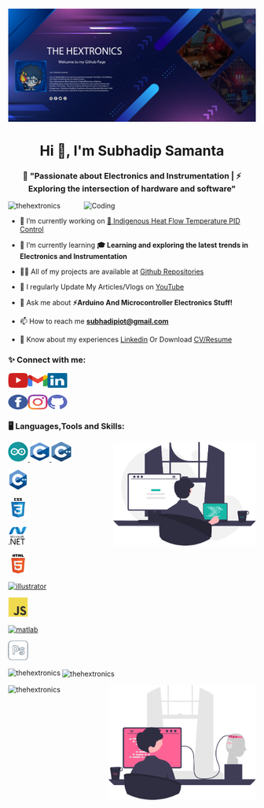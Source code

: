 
![logo](https://github.com/TheHextronics/TheHextronics/blob/main/Cover.png)
<h1 align="center">Hi 👋, I'm Subhadip Samanta</h1>

<h3 align="center">🚀 "Passionate about Electronics and Instrumentation | ⚡ Exploring the intersection of hardware and software"</h3>

<img align="right" alt="Coding" width="350" src="https://media2.giphy.com/media/lP8xu5t2DLGG045H8F/giphy.gif?cid=6c09b952apjz9jp8i3r8z794dizyoczjv1ar8kcejnrrj7f0&ep=v1_internal_gif_by_id&rid=giphy.gif&ct=s">

<p align="left"> <img src="https://komarev.com/ghpvc/?username=thehextronics&label=Profile%20views&color=0e75b6&style=flat" alt="thehextronics" /> </p>

- 🔭 I’m currently working on [🚀 Indigenous Heat Flow Temperature PID Control](https://github.com/TheHextronics/Indigenous-Heat-Flow-Temperature-Control.git)

- 🌱 I’m currently learning  **🎓 Learning and exploring the latest trends in Electronics and Instrumentation**

- 👨‍💻 All of my projects are available at <a href="https://github.com/TheHextronics?tab=repositories" target="_blank">Github Repositories</a> 

- 📝 I regularly Update My Articles/Vlogs on <a href="https://www.youtube.com/channel/UCByAwcfs98P70Y6cU-kougQ" target="_blank">YouTube</a> 

- 💬 Ask me about **⚡Arduino And Microcontroller Electronics Stuff!**

- 📫 How to reach me **subhadipiot@gmail.com**

- 📄 Know about my experiences <a href="https://www.linkedin.com/in/subhadip-samanta-355163290" target="_blank">Linkedin</a> Or Download <a href="https://github.com/TheHextronics/TheHextronics/blob/main/Subhadip_Samanta_CV.pdf" target="_blank">CV/Resume</a>

<h3 align="left"> ✨ Connect with me:</h3>
<p align="left">

<a href="https://www.youtube.com/@Thehextronics" target="_blank"><img align="center" src="https://github.com/TheHextronics/TheHextronics/blob/main/Icon/youtube.svg" alt="https://www.youtube.com/channel/ucbyawcfs98p70y6cu-kougq" height="30" width="40" /></a><a href="mailto: subhadipiot@gmail.com" target="_blank"><img align="center" src="https://github.com/TheHextronics/TheHextronics/blob/main/Icon/gmail-.svg" alt="mailto: subhadipiot@gmail.com" height="30" width="40" /></a><a href="https://www.linkedin.com/in/subhadip-samanta-355163290" target="_blank"><img align="center" src="https://github.com/TheHextronics/TheHextronics/blob/main/Icon/linkedin.svg" alt="https://www.linkedin.com/in/subhadip-samanta-355163290" height="30" width="40" /></a>

<a href="https://www.facebook.com/Thehextronics/" target="_blank"><img align="center" src="https://github.com/TheHextronics/TheHextronics/blob/main/Icon/facebook-3-2.svg" alt="https://www.facebook.com/Thehextronics/" height="30" width="40" /></a><a href="https://www.instagram.com/aka_hextronics" target="_blank"><img align="center" src="https://github.com/TheHextronics/TheHextronics/blob/main/Icon/instagram-2016-5.svg" alt="https://www.instagram.com/aka_hextronics/" height="30" width="40" /></a><a href="https://github.com/TheHextronics" target="_blank"><img align="center" src="https://github.com/TheHextronics/TheHextronics/blob/main/Icon/github.svg" alt="https://github.com/TheHextronics" height="30" width="40" /></a>









</p>

<h3 align="left"> 🖥️ Languages,Tools and Skills:</h3>

<img align="right" alt="Coding1" width="290" src="https://github.com/TheHextronics/TheHextronics/blob/main/programming.png">
<p align="left"> 

<a href="https://www.arduino.cc/" target="_blank" rel="noreferrer"> <img src="https://github.com/TheHextronics/TheHextronics/blob/main/Icon/arduino.svg" alt="c" width="40" height="40"/> </a><a href="https://www.w3schools.com/c/c_intro.php" target="_blank" rel="noreferrer"> <img src="https://github.com/TheHextronics/TheHextronics/blob/main/Icon/c.svg" alt="c" width="40" height="40"/> </a><a href="https://www.w3schools.com/cpp/cpp_intro.asp" target="_blank" rel="noreferrer"> <img src="https://github.com/TheHextronics/TheHextronics/blob/main/Icon/c%2B%2B.svg" alt="c" width="40" height="40"/> </a>

<a href="https://www.w3schools.com/cpp/" target="_blank" rel="noreferrer"> <img src="https://raw.githubusercontent.com/devicons/devicon/master/icons/cplusplus/cplusplus-original.svg" alt="cplusplus" width="40" height="40"/> </a> 

<a href="https://www.w3schools.com/css/" target="_blank" rel="noreferrer"> <img src="https://raw.githubusercontent.com/devicons/devicon/master/icons/css3/css3-original-wordmark.svg" alt="css3" width="40" height="40"/> </a>

<a href="https://dotnet.microsoft.com/" target="_blank" rel="noreferrer"> <img src="https://raw.githubusercontent.com/devicons/devicon/master/icons/dot-net/dot-net-original-wordmark.svg" alt="dotnet" width="40" height="40"/> </a> 

<a href="https://www.w3.org/html/" target="_blank" rel="noreferrer"> <img src="https://raw.githubusercontent.com/devicons/devicon/master/icons/html5/html5-original-wordmark.svg" alt="html5" width="40" height="40"/> </a> 

<a href="https://www.adobe.com/in/products/illustrator.html" target="_blank" rel="noreferrer"> <img src="https://www.vectorlogo.zone/logos/adobe_illustrator/adobe_illustrator-icon.svg" alt="illustrator" width="40" height="40"/> </a> 

<a href="https://developer.mozilla.org/en-US/docs/Web/JavaScript" target="_blank" rel="noreferrer"> <img src="https://raw.githubusercontent.com/devicons/devicon/master/icons/javascript/javascript-original.svg" alt="javascript" width="40" height="40"/> </a> 

<a href="https://www.mathworks.com/" target="_blank" rel="noreferrer"> <img src="https://upload.wikimedia.org/wikipedia/commons/2/21/Matlab_Logo.png" alt="matlab" width="40" height="40"/> </a> 

<a href="https://www.photoshop.com/en" target="_blank" rel="noreferrer"> <img src="https://raw.githubusercontent.com/devicons/devicon/master/icons/photoshop/photoshop-line.svg" alt="photoshop" width="40" height="40"/> </a> </p>


<p><img align="left" src="https://github-readme-stats.vercel.app/api/top-langs?username=thehextronics&show_icons=true&locale=en&layout=compact" alt="thehextronics" /></p>

<p>&nbsp;<img align="center" src="https://github-readme-stats.vercel.app/api?username=thehextronics&show_icons=true&locale=en" alt="thehextronics" /></p>

<img align="right" alt="Coding2" width="300" src="https://github.com/TheHextronics/TheHextronics/blob/main/Desing%20firmware.png">

<p><img align="center" src="https://github-readme-streak-stats.herokuapp.com/?user=thehextronics&" alt="thehextronics" /></p>


